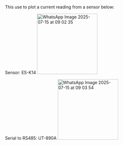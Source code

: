 This use to plot a current reading from a sensor below:

Sensor:
ES-K14
<img src="https://github.com/user-attachments/assets/013cf474-7bd0-42ad-ac21-82e6de46d401" width="200" alt="WhatsApp Image 2025-07-15 at 09 02 35">

Serial to RS485:
UT-890A
<img src="https://github.com/user-attachments/assets/312ab84b-c9ca-4278-b438-606b83da77bc" width="200" alt="WhatsApp Image 2025-07-15 at 09 03 54">

